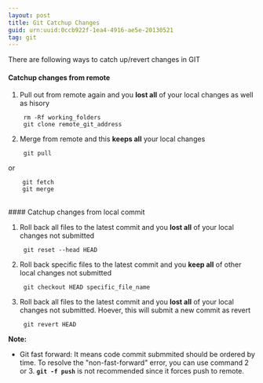 ```yaml
---
layout: post
title: Git Catchup Changes
guid: urn:uuid:0ccb922f-1ea4-4916-ae5e-20130521
tag: git
---
```

There are following ways to catch up/revert changes in GIT
#### Catchup changes from remote

1. Pull out from remote again and you __lost all__ of your local changes as well as hisory

        rm -Rf working_folders
        git clone remote_git_address
1. Merge from remote and this __keeps all__ your local changes 

        git pull 
or

        git fetch
        git merge
        

<br>
#### Catchup changes from local commit

1. Roll back all files to the latest commit and you __lost all__ of your local changes not submitted

        git reset --head HEAD
1. Roll back specific files to the latest commit and you __keep all__ of other local changes not submitted

        git checkout HEAD specific_file_name 
1. Roll back all files to the latest commit and you __lost all__ of your local changes not submitted. Hoever, this will submit a new commit as revert

        git revert HEAD


__Note:__

* Git fast forward: It means code commit submmited should be ordered by time. To resolve the "non-fast-forward" error, you can use command 2 or 3. __`git -f push`__ is not recommended since it forces push to remote.

